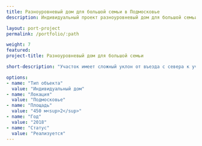 ```yaml
---
title: Разноуровневый дом для большой семьи в Подмосковье
description: Индивидуальный проект разноуровневый дом для большой семьи в Подмосковье от архитектурного бюро А510. Индивидуальное проектирование на заказ.

layout: port-project
permalink: /portfolio/:path

weight: 7
featured:
project-title: Разноуровневый дом для большой семьи

short-description: "Участок имеет сложный уклон от въезда с севера к участку на юге. Дом разделен на две части, соединенные навесом для автомобилей. В малой части - зона родителей, в основной части - дети и внуки. Объемы двух домов делят участок на две зоны - внешнюю открытую и внутреннюю, приватную. На дорогу смотрит глухой объем кинотеатра и технических помещений, на участок - гостиные, спальни и террасы."

options:
- name: "Тип объекта"
  value: "Индивидуальный дом"
- name: "Локация"
  value: "Подмосковье"
- name: "Площадь"
  value: "450 м<sup>2</sup>"
- name: "Год"
  value: "2018"
- name: "Статус"
  value: "Реализуется"
---
```

